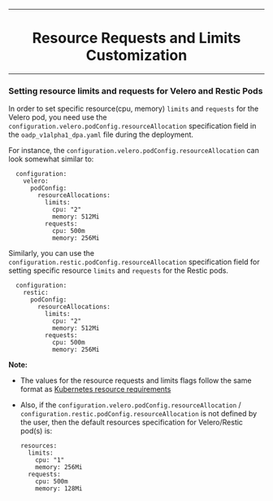 <hr style="height:1px;border:none;color:#333;">
<h1 align="center">Resource Requests and Limits Customization</h1>
<hr style="height:1px;border:none;color:#333;">

### Setting resource limits and requests for Velero and Restic Pods

In order to set specific resource(cpu, memory) `limits` and `requests` for the 
Velero pod, you need use the `configuration.velero.podConfig.resourceAllocation` specification field in 
the `oadp_v1alpha1_dpa.yaml` file during the deployment.

For instance, the `configuration.velero.podConfig.resourceAllocation` can look somewhat similar to:

```
  configuration:
    velero:
      podConfig:
        resourceAllocations:
          limits:
            cpu: "2"
            memory: 512Mi
          requests:
            cpu: 500m
            memory: 256Mi
```

Similarly, you can use the `configuration.restic.podConfig.resourceAllocation` specification field for 
setting specific resource `limits` and `requests` for the Restic pods.

```
  configuration:
    restic:
      podConfig:
        resourceAllocations:
          limits:
            cpu: "2"
            memory: 512Mi
          requests:
            cpu: 500m
            memory: 256Mi
```

<b>Note:</b> 
- The values for the resource requests and limits flags follow the same format 
as [Kubernetes resource requirements](https://kubernetes.io/docs/concepts/configuration/manage-resources-containers/)
- Also, if the `configuration.velero.podConfig.resourceAllocation` / `configuration.restic.podConfig.resourceAllocation` is not 
defined by the user, then the default resources specification for Velero/Restic 
pod(s) is:

  ```
  resources:
    limits:
      cpu: "1"
      memory: 256Mi
    requests:
      cpu: 500m
      memory: 128Mi
  ```
